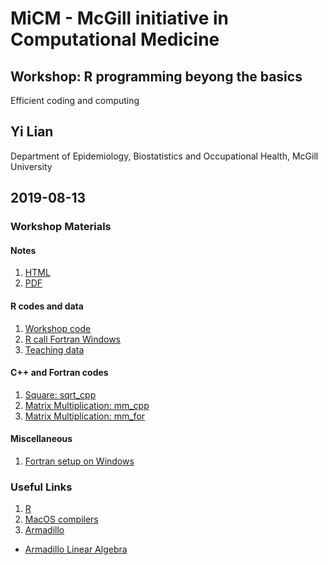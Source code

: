 # MiCM - McGill initiative in Computational Medicine
## Workshop: R programming beyong the basics
Efficient coding and computing
## Yi Lian
Department of Epidemiology, Biostatistics and Occupational Health, McGill University
## 2019-08-13

### Workshop Materials
#### Notes
1. [HTML](Efficiency_LY.ipynb)
2. [PDF](Efficiency_LY.pdf)

#### R codes and data
1. [Workshop code](Efficiency_LY.r)
2. [R call Fortran Windows](RcallFor_windows.R)
3. [Teaching data](sample.csv)

#### C++ and Fortran codes
1. [Square: sqrt_cpp](sqrt_cpp.cpp)
2. [Matrix Multiplication: mm_cpp](mm_cpp.cpp)
3. [Matrix Multiplication: mm_for](mm_for.f90)

#### Miscellaneous
1. [Fortran setup on Windows](Fortran_Setup_Win.txt)


### Useful Links
1. [R](https://www.r-project.org)
2. [MacOS compilers](https://cran.r-project.org/bin/macosx/tools/)
3. [Armadillo](http://arma.sourceforge.net)
  - [Armadillo Linear Algebra](https://gitlab.com/conradsnicta/armadillo-code/blob/9.600.x/armadillo_joss_2016.pdf)
